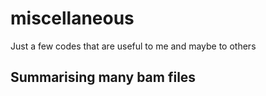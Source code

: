 # miscellaneous

Just a few codes that are useful to me and maybe to others

## Summarising many bam files

